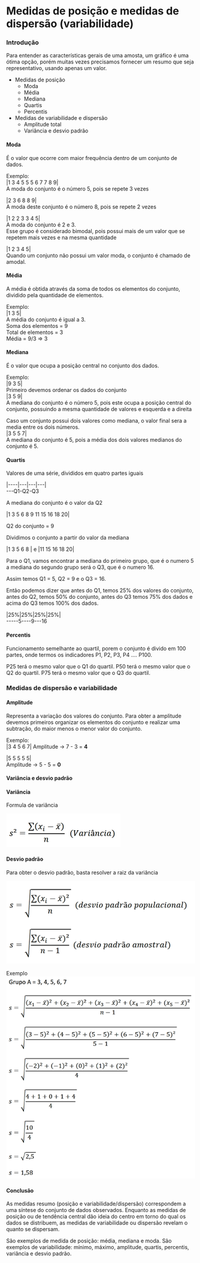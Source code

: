 # Medidas de posição e medidas de dispersão (variabilidade)

### Introdução
Para entender as características gerais de uma amosta, um gráfico é uma ótima opção, porém muitas vezes precisamos fornecer um resumo que seja representativo, usando apenas um valor.

* Medidas de posição
  * Moda
  * Média
  * Mediana
  * Quartis
  * Percentis
* Medidas de variabilidade e dispersão
  * Amplitude total
  * Variância e desvio padrão

#### Moda
É o valor que ocorre com maior frequência dentro de um conjunto de dados.  

Exemplo:  
|1 3 4 5 5 5 6 7 7 8 9|  
A moda do conjunto é o número 5, pois se repete 3 vezes

|2 3 6 8 8 9|  
A moda deste conjunto é o número 8, pois se repete 2 vezes

|1 2 2 3 3 4 5|  
A moda do conjunto é 2 e 3.  
Esse grupo é considerado bimodal, pois possui mais de um valor que se repetem mais vezes e na mesma quantidade

|1 2 3 4 5|  
Quando um conjunto não possui um valor moda, o conjunto é chamado de amodal.

#### Média
A média é obtida através da soma de todos os elementos do conjunto, dividido pela quantidade de elementos.

Exemplo:  
|1 3 5|  
A média do conjunto é igual a 3.  
Soma dos elementos = 9  
Total de elementos = 3  
Média = 9/3 => 3

#### Mediana
É o valor que ocupa a posição central no conjunto dos dados.

Exemplo:  
|9 3 5|  
Primeiro devemos ordenar os dados do conjunto  
|3 5 9|  
A mediana do conjunto é o número 5, pois este ocupa a posição central do conjunto, possuindo a mesma quantidade de valores e esquerda e a direita

Caso um conjunto possui dois valores como mediana, o valor final sera a media entre os dois números.  
|3 5 5 7|  
A mediana do conjunto é 5, pois a média dos dois valores medianos do conjunto é 5.


#### Quartis
Valores de uma série, divididos em quatro partes iguais

|----|---|---|---|  
---Q1-Q2-Q3

A mediana do conjunto é o valor da Q2

|1 3 5 6 8 9 11 15 16 18 20|

Q2 do conjunto = 9

Dividimos o conjunto a partir do valor da mediana  

|1 3 5 6 8 | e |11 15 16 18 20|  

Para o Q1, vamos encontrar a mediana do primeiro grupo, que é o numero 5 a mediana do segundo grupo será o Q3, que é o numero 16.

Assim temos Q1 = 5, Q2 = 9 e o Q3 = 16.

Então podemos dizer que antes do Q1, temos 25% dos valores do conjunto, antes do Q2, temos 50% do conjunto, antes do Q3 temos 75% dos dados e acima do Q3 temos 100% dos dados.

|25%|25%|25%|25%|  
-----5----9---16

#### Percentis
Funcionamento semelhante ao quartil, porem o conjunto é divido em 100 partes, onde termos os indicadores P1, P2, P3, P4 .... P100.

P25 terá o mesmo valor que o Q1 do quartil.
P50 terá o mesmo valor que o Q2 do quartil.
P75 terá o mesmo valor que o Q3 do quartil.


### Medidas de dispersão e variabilidade

#### Amplitude
Representa a variação dos valores do conjunto.
Para obter a amplitude devemos primeiros organizar os elementos do conjunto e realizar uma subtração, do maior menos o menor valor do conjunto.

Exemplo:  
|3 4 5 6 7|
Amplitude -> 7 - 3 = **4**  

|5 5 5 5 5|  
Amplitude -> 5 - 5 = **0**

#### Variância e desvio padrão

#### Variância
Formula de variância  

![Formula Variância](imagens/medidas_posicao/variancia.png)

#### Desvio padrão
Para obter o desvio padrão, basta resolver a raiz da variância

![Desvio Padrão](imagens/medidas_posicao/desvio_padrao.png)  

Exemplo  
![Alt text](imagens/medidas_posicao/exemplo_desvio_padrao.png)

#### Conclusão
As medidas resumo (posição e variabilidade/dispersão) correspondem a uma síntese do conjunto de dados observados. Enquanto as medidas de posição ou de tendência central dão ideia do centro em torno do qual os dados se distribuem, as medidas de variabilidade ou dispersão revelam o quanto se dispersam.

São exemplos de medida de posição: média, mediana e moda.
São exemplos de variabilidade: mínimo, máximo, amplitude, quartis, percentis, variância e desvio padrão.